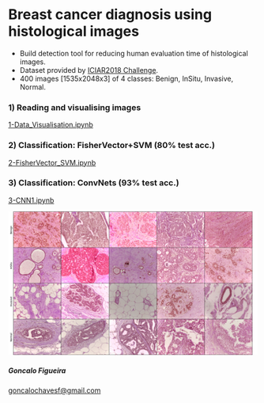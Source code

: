 # Breast cancer diagnosis using histological images

- Build detection tool for reducing human evaluation time of histological images.
- Dataset provided by [ICIAR2018 Challenge](https://iciar2018-challenge.grand-challenge.org).
- 400 images [1535x2048x3] of 4 classes: Benign, InSitu, Invasive, Normal.

### 1) Reading and visualising images
[1-Data_Visualisation.ipynb](/notebooks/1-Data_Visualisation.ipynb)

### 2) Classification: FisherVector+SVM (80% test acc.)
[2-FisherVector_SVM.ipynb](/notebooks/2-FisherVector_SVM.ipynb)

### 3) Classification: ConvNets (93% test acc.)
[3-CNN1.ipynb](/notebooks/3-ConvNet1.ipynb)


![alt text](/src/utils/class_examples.png)



##### Goncalo Figueira

goncalochavesf@gmail.com

